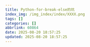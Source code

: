 ```yaml
---
title: Python-for-break-else的坑
index_img: /img_index/index/XXXX.png
tags: []
categories: []
abbrlink: 60864
date: 2025-08-20 18:57:25
updated: 2025-08-20 18:57:25
---
```

